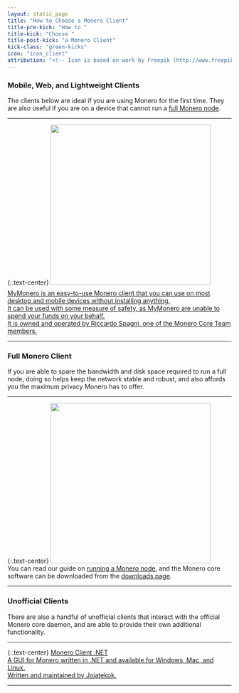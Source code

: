 ```yaml
---
layout: static_page
title: "How to Choose a Monero Client"
title-pre-kick: "How to "
title-kick: "Choose "
title-post-kick: "a Monero Client"
kick-class: "green-kicks"
icon: "icon_client"
attribution: "<!-- Icon is based on work by Freepik (http://www.freepik.com) and is licensed under Creative Commons BY 3.0 -->"
---
```


### Mobile, Web, and Lightweight Clients

The clients below are ideal if you are using Monero for the first time. They are also useful if you are on a device that cannot run a [full Monero node](/getting-started/running).

---

{:.text-center}
[<img style="width: 360px; padding-bottom: 10px;" src="//static.getmonero.org/images/clients/mymonero.svg" />  
MyMonero is an easy-to-use Monero client that you can use on most desktop and mobile devices without installing anything.  
It can be used with some measure of safety, as MyMonero are unable to spend your funds on your behalf.  
It is owned and operated by Riccardo Spagni, one of the Monero Core Team members.](https://mymonero.com)

---

### Full Monero Client

If you are able to spare the bandwidth and disk space required to run a full node, doing so helps keep the network stable and robust, and also affords you the maximum privacy Monero has to offer.

---

{:.text-center}
<img style="width: 360px;" src="//static.getmonero.org/images/logo.svg" />  
You can read our guide on [running a Monero node](/getting-started/running), and the Monero core software can be downloaded from the [downloads page](/downloads).

---

### Unofficial Clients

There are also a handful of unofficial clients that interact with the official Monero core daemon, and are able to provide their own additional functionality.

---

{:.text-center}
[Monero Client .NET  
A GUI for Monero written in .NET and available for Windows, Mac, and Linux.  
Written and maintained by Jojatekok.](https://bitcointalk.org/index.php?topic=683365.00)

---